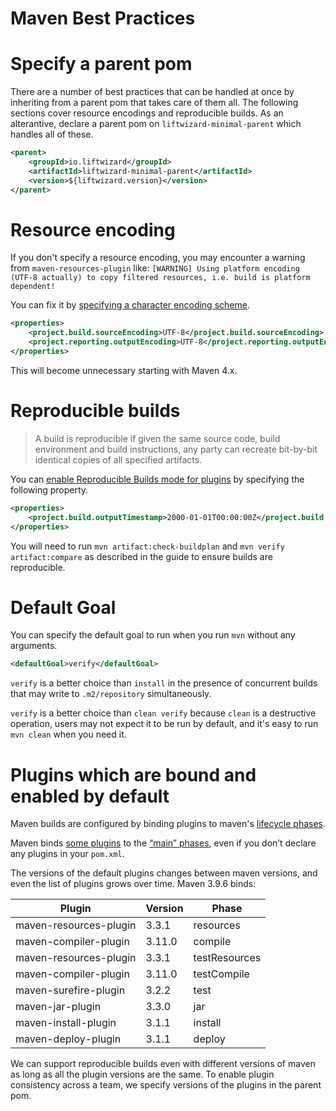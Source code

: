 # Maven Best Practices

# Specify a parent pom

There are a number of best practices that can be handled at once by inheriting from a parent pom that takes care of them all. The following sections cover resource encodings and reproducible builds. As an alterantive, declare a parent pom on `liftwizard-minimal-parent` which handles all of these.

```xml
<parent>
    <groupId>io.liftwizard</groupId>
    <artifactId>liftwizard-minimal-parent</artifactId>
    <version>${liftwizard.version}</version>
</parent>
```

# Resource encoding

If you don't specify a resource encoding, you may encounter a warning from `maven-resources-plugin` like: `[WARNING] Using platform encoding (UTF-8 actually) to copy filtered resources, i.e. build is platform dependent!`

You can fix it by [specifying a character encoding scheme](https://maven.apache.org/plugins/maven-resources-plugin/examples/encoding.html#specifying-a-character-encoding-scheme).

```xml
<properties>
    <project.build.sourceEncoding>UTF-8</project.build.sourceEncoding>
    <project.reporting.outputEncoding>UTF-8</project.reporting.outputEncoding>
</properties>
```

This will become unnecessary starting with Maven 4.x.

# Reproducible builds

> A build is reproducible if given the same source code, build environment and build instructions, any party can recreate bit-by-bit identical copies of all specified artifacts.

You can [enable Reproducible Builds mode for plugins](https://maven.apache.org/guides/mini/guide-reproducible-builds.html#how-do-i-configure-my-maven-build) by specifying the following property.

```xml
<properties>
    <project.build.outputTimestamp>2000-01-01T00:00:00Z</project.build.outputTimestamp>
</properties>
```

You will need to run `mvn artifact:check-buildplan`  and  `mvn verify artifact:compare` as described in the guide to ensure builds are reproducible.

# Default Goal

You can specify the default goal to run when you run `mvn`  without any arguments.

```xml
<defaultGoal>verify</defaultGoal>
```

`verify` is a better choice than `install` in the presence of concurrent builds that may write to  `.m2/repository`  simultaneously.

`verify` is a better choice than `clean verify` because  `clean` is a destructive operation, users may not expect it to be run by default, and it's easy to run `mvn clean` when you need it.

# Plugins which are bound and enabled by default

Maven builds are configured by binding plugins to maven's  [lifecycle phases](https://maven.apache.org/guides/introduction/introduction-to-the-lifecycle.html#default-lifecycle).

Maven binds [some plugins](https://maven.apache.org/ref/3.9.6/maven-core/default-bindings.html#plugin-bindings-for-jar-packaging) to the  [“main” phases](https://maven.apache.org/guides/introduction/introduction-to-the-lifecycle.html#packaging), even if you don’t declare any plugins in your `pom.xml`.

The versions of the default plugins changes between maven versions, and even the list of plugins grows over time. Maven 3.9.6 binds:

| Plugin                 | Version| Phase         |
|------------------------|--------|---------------|
| maven-resources-plugin | 3.3.1  | resources     |
| maven-compiler-plugin  | 3.11.0 | compile       |
| maven-resources-plugin | 3.3.1  | testResources |
| maven-compiler-plugin  | 3.11.0 | testCompile   |
| maven-surefire-plugin  | 3.2.2  | test          |
| maven-jar-plugin       | 3.3.0  | jar           |
| maven-install-plugin   | 3.1.1  | install       |
| maven-deploy-plugin    | 3.1.1  | deploy        |

We can support reproducible builds even with different versions of maven as long as all the plugin versions are the same. To enable plugin consistency across a team, we specify versions of the plugins in the parent pom.
